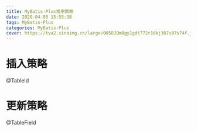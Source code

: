 ```yaml
---
title: MyBatis-Plus常用策略
date: 2020-04-05 15:55:38
tags: MyBatis-Plus
categories: MyBatis-Plus
cover: https://tva2.sinaimg.cn/large/005DJQmOgy1gdt772r16kj307s07s74f.jpg
---
```


# 插入策略
@TableId
# 更新策略
@TableField